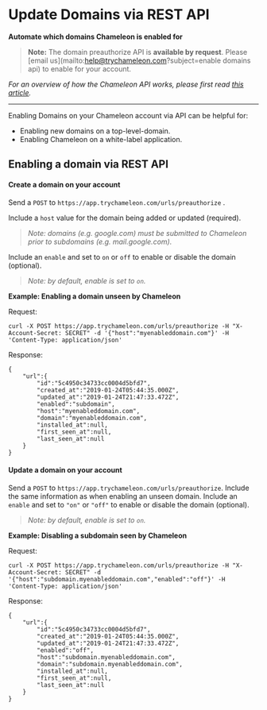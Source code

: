 # Update Domains via REST API

**Automate which domains Chameleon is enabled for**



> **Note:** The domain preauthorize API is **available by request**. Please [email us](mailto:help@trychameleon.com?subject=enable domains api) to enable for your account.



*For an overview of how the Chameleon API works, please first read* [*this article*](https://help.trychameleon.com/developer-docs/api-basics)*.*

------



Enabling Domains on your Chameleon account via API can be helpful for: 

- Enabling new domains on a top-level-domain.
- Enabling Chameleon on a white-label application.



## Enabling a domain via REST API

#### **Create a domain on your account**

Send a `POST`  to `https://app.trychameleon.com/urls/preauthorize` .

Include a `host` value for the domain being added or updated (required).

> *Note: domains (e.g. google.com) must be submitted to Chameleon prior to subdomains (e.g. mail.google.com).*

Include an `enable` and set to `on` or `off` to enable or disable the domain (optional).

> *Note: by default, enable is set to `on`.* 

**Example: Enabling a domain unseen by Chameleon**

Request:

```
curl -X POST https://app.trychameleon.com/urls/preauthorize -H "X-Account-Secret: SECRET" -d '{"host":"myenableddomain.com"}' -H 'Content-Type: application/json'
```

Response:

```
{
    "url":{
        "id":"5c4950c34733cc0004d5bfd7",
        "created_at":"2019-01-24T05:44:35.000Z",
        "updated_at":"2019-01-24T21:47:33.472Z",
        "enabled":"subdomain",
        "host":"myenableddomain.com",
        "domain":"myenableddomain.com",
        "installed_at":null,
        "first_seen_at":null,
        "last_seen_at":null
    }
}
```



#### Update a domain on your account

Send a `POST`  to  `https://app.trychameleon.com/urls/preauthorize`.
Include the same information as when enabling an unseen domain. 
Include an `enable` and set to `"on"` or `"off"` to enable or disable the domain (optional).

> *Note: by default, enable is set to `on`.* 



**Example: Disabling a subdomain seen by Chameleon**

Request:

```
curl -X POST https://app.trychameleon.com/urls/preauthorize -H "X-Account-Secret: SECRET" -d '{"host":"subdomain.myenableddomain.com","enabled":"off"}' -H 'Content-Type: application/json'
```

Response:

```
{
    "url":{
        "id":"5c4950c34733cc0004d5bfd7",
        "created_at":"2019-01-24T05:44:35.000Z",
        "updated_at":"2019-01-24T21:47:33.472Z",
        "enabled":"off",
        "host":"subdomain.myenableddomain.com",
        "domain":"subdomain.myenableddomain.com",
        "installed_at":null,
        "first_seen_at":null,
        "last_seen_at":null
    }
}
```

